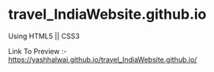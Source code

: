 # travel_IndiaWebsite.github.io
Using HTML5 || CSS3 

Link To Preview :- https://yashhalwai.github.io/travel_IndiaWebsite.github.io/
